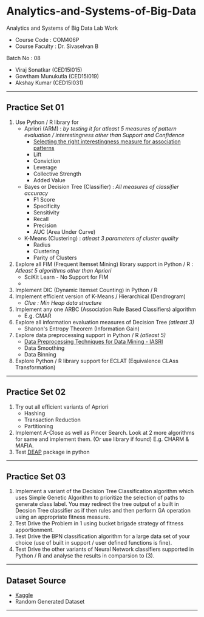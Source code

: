 #	Analytics-and-Systems-of-Big-Data
Analytics and Systems of Big Data Lab Work
-	Course Code : COM406P
-	Course Faculty : Dr. Sivaselvan B

Batch No : 08
-	Viraj Sonatkar	(CED15I015)
-	Gowtham Munukutla (CED15I019)
-	Akshay Kumar	(CED15I031)
-- --

##	Practice Set 01
1.	Use Python / R library for
	*	Apriori (ARM) : *by testing it for atleast 5 measures of pattern evaluation / interestingness other than Support and Confidence*
		*	[Selecting the right interestingness measure for association patterns](https://dl.acm.org/citation.cfm?id=775053)
		*	Lift
		*	Conviction
		*	Leverage
		*	Collective Strength
		*	Added Value
	*	Bayes or Decision Tree (Classifier) : *All measures of classifier accuracy*
		*	F1 Score
		*	Specificity
		*	Sensitivity
		*	Recall
		*	Precision
		*	AUC (Area Under Curve)
	*	K-Means (Clustering) : *atleast 3 parameters of cluster quality*
		*	Radius
		*	Clustering
		*	Parity of Clusters
2.	Explore all FIM (Frequent Itemset Mining) library support in Python / R : *Atleast 5 algorithms other than Apriori*
	*	SciKit Learn - No Support for FIM
	*	
3.	Implement DIC (Dynamic Itemset Counting) in Python / R
4.	Implement efficient version of K-Means / Hierarchical (Dendrogram)
	*	*Clue : Min Heap data structure*
5.	Implement any one ARBC (Association Rule Based Classifiers) algorithm
	*	E.g. CMAR
6.	Explore all information evaluation measures of Decision Tree *(atleast 3)*
	*	Shanon's Entropy Theorem (Information Gain)
7.	Explore data preprocessing support in Python / R *(atleast 5)*
	*	[Data Preprocessing Techniques for Data Mining - IASRI](http://iasri.res.in/ebook/win_school_aa/notes/Data_Preprocessing.pdf)
	*	Data Smoothing
	*	Data Binning
8.	Explore Python / R library support for ECLAT (Equivalence CLAss Transformation)
-- --

##	Practice Set 02
1.	Try out all efficient variants of Apriori
	*	Hashing
	*	Transaction Reduction
	*	Partitioning
2.	Implement A-Close as well as Pincer Search. Look at 2 more algorithms for same and implement them. (Or use library if found) E.g. CHARM & MAFIA.
3.	Test [DEAP](https://deap.readthedocs.io/en/master/) package in python
-- --

##	Practice Set 03
1.	Implement a variant of the Decision Tree Classification algorithm which uses Simple Genetic Algorithm to prioritize the selection of paths to generate class label. You may redirect the tree output of a built in Decsion Tree classifier as if then rules and then perform GA operation using an appropriate fitness measure.
2.	Test Drive the Problem in 1 using  bucket brigade strategy of fitness apportionment.
3.	Test Drive the BPN classification algorithm for a large data set of your choice (use of built in support / user defined functions is fine).
4.	Test Drive the other variants of Neural Network classifiers supported in Python / R  and analyse the results in comparsion to (3).
-- --

##	Dataset Source
-	[Kaggle](https://www.kaggle.com/)
-	Random Generated Dataset
-- --